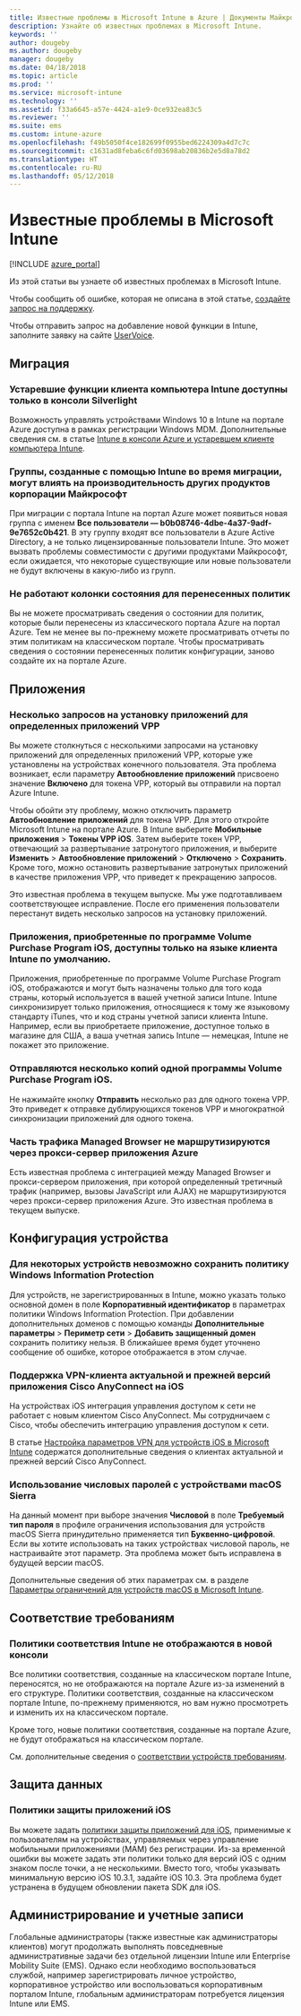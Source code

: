 ```yaml
---
title: Известные проблемы в Microsoft Intune в Azure | Документы Майкрософт
description: Узнайте об известных проблемах в Microsoft Intune.
keywords: ''
author: dougeby
ms.author: dougeby
manager: dougeby
ms.date: 04/18/2018
ms.topic: article
ms.prod: ''
ms.service: microsoft-intune
ms.technology: ''
ms.assetid: f33a6645-a57e-4424-a1e9-0ce932ea83c5
ms.reviewer: ''
ms.suite: ems
ms.custom: intune-azure
ms.openlocfilehash: f49b5050f4ce182699f0955bed6224309a4d7c7c
ms.sourcegitcommit: c1631ad8feba6c6fd03698ab20836b2e5d8a78d2
ms.translationtype: HT
ms.contentlocale: ru-RU
ms.lasthandoff: 05/12/2018
---
```

# <a name="known-issues-in-microsoft-intune"></a>Известные проблемы в Microsoft Intune


[!INCLUDE [azure_portal](./includes/azure_portal.md)]

Из этой статьи вы узнаете об известных проблемах в Microsoft Intune.

Чтобы сообщить об ошибке, которая не описана в этой статье, [создайте запрос на поддержку](get-support.md).

Чтобы отправить запрос на добавление новой функции в Intune, заполните заявку на сайте [UserVoice](https://microsoftintune.uservoice.com/forums/291681-ideas/category/189016-azure-admin-console).

## <a name="migration"></a>Миграция

### <a name="intune-legacy-pc-client-features-are-only-available-in-the-silverlight-console"></a>Устаревшие функции клиента компьютера Intune доступны только в консоли Silverlight

Возможность управлять устройствами Windows 10 в Intune на портале Azure доступна в рамках регистрации Windows MDM. Дополнительные сведения см. в статье [Intune в консоли Azure и устаревшем клиенте компьютера Intune](https://docs.microsoft.com/intune-classic/deploy-use/intune-on-azure).

### <a name="groups-created-by-intune-during-migration-might-affect-functionality-of-other-microsoft-products"></a>Группы, созданные с помощью Intune во время миграции, могут влиять на производительность других продуктов корпорации Майкрософт

При миграции с портала Intune на портал Azure может появиться новая группа с именем **Все пользователи — b0b08746-4dbe-4a37-9adf-9e7652c0b421**. В эту группу входят все пользователи в Azure Active Directory, а не только лицензированные пользователи Intune. Это может вызвать проблемы совместимости с другими продуктами Майкрософт, если ожидается, что некоторые существующие или новые пользователи не будут включены в какую-либо из групп.

### <a name="status-blades-for-migrated-policies-do-not-work"></a>Не работают колонки состояния для перенесенных политик

Вы не можете просматривать сведения о состоянии для политик, которые были перенесены из классического портала Azure на портал Azure. Тем не менее вы по-прежнему можете просматривать отчеты по этим политикам на классическом портале. Чтобы просматривать сведения о состоянии перенесенных политик конфигурации, заново создайте их на портале Azure.

## <a name="apps"></a>Приложения


### <a name="multiple-app-install-prompts-for-certain-vpp-apps"></a>Несколько запросов на установку приложений для определенных приложений VPP
Вы можете столкнуться с несколькими запросами на установку приложений для определенных приложений VPP, которые уже установлены на устройствах конечного пользователя. Эта проблема возникает, если параметру **Автообновление приложений** присвоено значение **Включено** для токена VPP, который вы отправили на портал Azure Intune.    

Чтобы обойти эту проблему, можно отключить параметр **Автообновление приложений** для токена VPP. Для этого откройте Microsoft Intune на портале Azure. В Intune выберите **Мобильные приложения** > **Токены VPP iOS**. Затем выберите токен VPP, отвечающий за развертывание затронутого приложения, и выберите **Изменить** > **Автообновление приложений** > **Отключено**  >  **Сохранить**. Кроме того, можно остановить развертывание затронутых приложений в качестве приложения VPP, что приведет к прекращению запросов.    

Это известная проблема в текущем выпуске. Мы уже подготавливаем соответствующее исправление. После его применения пользователи перестанут видеть несколько запросов на установку приложений.

### <a name="ios-volume-purchased-apps-only-available-in-default-intune-tenant-language"></a>Приложения, приобретенные по программе Volume Purchase Program iOS, доступны только на языке клиента Intune по умолчанию.
Приложения, приобретенные по программе Volume Purchase Program iOS, отображаются и могут быть назначены только для того кода страны, который используется в вашей учетной записи Intune. Intune синхронизирует только приложения, относящиеся к тому же языковому стандарту iTunes, что и код страны учетной записи клиента Intune. Например, если вы приобретаете приложение, доступное только в магазине для США, а ваша учетная запись Intune — немецкая, Intune не покажет это приложение.

### <a name="multiple-copies-of-the-same-ios-volume-purchase-program-are-uploaded"></a>Отправляются несколько копий одной программы Volume Purchase Program iOS.
Не нажимайте кнопку **Отправить** несколько раз для одного токена VPP. Это приведет к отправке дублирующихся токенов VPP и многократной синхронизации приложений для одного токена.

### <a name="some-managed-browser-traffic-not-routed-through-azure-app-proxy----2463492---"></a>Часть трафика Managed Browser не маршрутизируются через прокси-сервер приложения Azure <!-- 2463492 -->
Есть известная проблема с интеграцией между Managed Browser и прокси-сервером приложения, при которой определенный третичный трафик (например, вызовы JavaScript или AJAX) не маршрутизируются через прокси-сервер приложения Azure. Это известная проблема в текущем выпуске.  

<!-- ## Groups -->

## <a name="device-configuration"></a>Конфигурация устройства

### <a name="you-cannot-save-a-windows-information-protection-policy-for-some-devices"></a>Для некоторых устройств невозможно сохранить политику Windows Information Protection

Для устройств, не зарегистрированных в Intune, можно указать только основной домен в поле **Корпоративный идентификатор** в параметрах политики Windows Information Protection.
При добавлении дополнительных доменов с помощью команды **Дополнительные параметры** > **Периметр сети** > **Добавить защищенный домен** сохранить политику нельзя. В ближайшее время будет уточнено сообщение об ошибке, которое отображается в этом случае.

### <a name="cisco-anyconnect-and-cisco-legacy-anyconnect-vpn-client-support---ios"></a>Поддержка VPN-клиента актуальной и прежней версий приложения Cisco AnyConnect на iOS

На устройствах iOS интеграция управления доступом к сети не работает с новым клиентом Cisco AnyConnect. Мы сотрудничаем с Cisco, чтобы обеспечить интеграцию управления доступом к сети.

В статье [Настройка параметров VPN для устройств iOS в Microsoft Intune](vpn-settings-ios.md) содержатся дополнительные сведения о клиентах актуальной и прежней версий Cisco AnyConnect.

### <a name="using-the-numeric-password-type-with-macos-sierra-devices"></a>Использование числовых паролей с устройствами macOS Sierra

На данный момент при выборе значения **Числовой** в поле **Требуемый тип пароля** в профиле ограничения использования для устройств macOS Sierra принудительно применяется тип **Буквенно-цифровой**. Если вы хотите использовать на таких устройствах числовой пароль, не настраивайте этот параметр.
Эта проблема может быть исправлена в будущей версии macOS.

Дополнительные сведения об этих параметрах см. в разделе [Параметры ограничений для устройств macOS в Microsoft Intune](device-restrictions-macos.md).

## <a name="compliance"></a>Соответствие требованиям

### <a name="compliance-policies-from-intune-do-not-show-up-in-new-console"></a>Политики соответствия Intune не отображаются в новой консоли

Все политики соответствия, созданные на классическом портале Intune, переносятся, но не отображаются на портале Azure из-за изменений в его структуре. Политики соответствия, созданные на классическом портале Intune, по-прежнему применяются, но вам нужно просмотреть и изменить их на классическом портале.

Кроме того, новые политики соответствия, созданные на портале Azure, не будут отображаться на классическом портале.

См. дополнительные сведения о [соответствии устройств требованиям](device-compliance.md).

<!-- ## Enrollment -->


## <a name="data-protection"></a>Защита данных

### <a name="ios-app-protection-policies"></a>Политики защиты приложений iOS

Вы можете задать [политики защиты приложений для iOS](app-protection-policy-settings-ios.md), применимые к пользователям на устройствах, управляемых через управление мобильными приложениями (MAM) без регистрации. Из-за временной ошибки вы можете задать эти политики только для версий iOS с одним знаком после точки, а не несколькими. Вместо того, чтобы указывать минимальную версию iOS 10.3.1, задайте iOS 10.3. Эта проблема будет устранена в будущем обновлении пакета SDK для iOS.


## <a name="administration-and-accounts"></a>Администрирование и учетные записи

Глобальные администраторы (также известные как администраторы клиентов) могут продолжать выполнять повседневные административные задачи без отдельной лицензии Intune или Enterprise Mobility Suite (EMS). Однако если необходимо воспользоваться службой, например зарегистрировать личное устройство, корпоративное устройство или воспользоваться корпоративным порталом Intune, глобальным администраторам потребуется лицензия Intune или EMS.

<!-- ## Additional items -->
